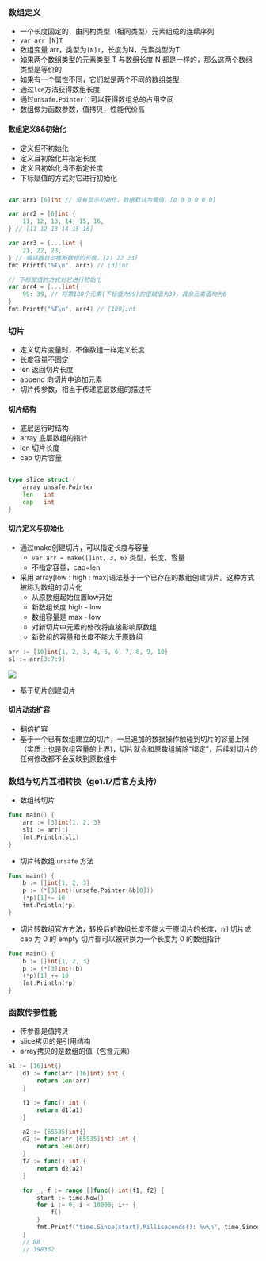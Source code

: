 ### 数组定义
- 一个长度固定的、由同构类型（相同类型）元素组成的连续序列
- `var arr [N]T`
- 数组变量 arr，类型为`[N]T`，长度为N，元素类型为T
- 如果两个数组类型的元素类型 T 与数组长度 N 都是一样的，那么这两个数组类型是等价的
- 如果有一个属性不同，它们就是两个不同的数组类型
- 通过`len`方法获得数组长度
- 通过`unsafe.Pointer()`可以获得数组总的占用空间
- 数组做为函数参数，值拷贝，性能代价高

#### 数组定义&&初始化
- 定义但不初始化
- 定义且初始化并指定长度
- 定义且初始化当不指定长度
- 下标赋值的方式对它进行初始化
```go

var arr1 [6]int // 没有显示初始化，数据默认为零值，[0 0 0 0 0 0]

var arr2 = [6]int {
    11, 12, 13, 14, 15, 16,
} // [11 12 13 14 15 16]

var arr3 = [...]int { 
    21, 22, 23,
} // 编译器自动推断数组的长度，[21 22 23]
fmt.Printf("%T\n", arr3) // [3]int

// 下标赋值的方式对它进行初始化
var arr4 = [...]int{
    99: 39, // 将第100个元素(下标值为99)的值赋值为39，其余元素值均为0
}
fmt.Printf("%T\n", arr4) // [100]int
```

### 切片
- 定义切片变量时，不像数组一样定义长度
- 长度容量不固定
- len 返回切片长度
- append 向切片中追加元素
- 切片传参数，相当于传递底层数组的描述符

#### 切片结构
- 底层运行时结构
- array 底层数组的指针
- len 切片长度
- cap 切片容量
```go

type slice struct {
    array unsafe.Pointer
    len   int
    cap   int
}
```

#### 切片定义与初始化
- 通过make创建切片，可以指定长度与容量
    - `var arr = make([]int, 3, 6)` 类型，长度，容量
    - 不指定容量，cap=len
- 采用 array[low : high : max]语法基于一个已存在的数组创建切片。这种方式被称为数组的切片化
    - 从原数组起始位置low开始
    - 新数组长度 high - low
    - 数组容量是 max - low
    - 对新切片中元素的修改将直接影响原数组
    - 新数组的容量和长度不能大于原数组
```go
arr := [10]int{1, 2, 3, 4, 5, 6, 7, 8, 9, 10}
sl := arr[3:7:9]
``` 
![](http://image.heysq.com/wiki/go/arr_low_high_max.jpg)   

- 基于切片创建切片

#### 切片动态扩容
- 翻倍扩容
- 基于一个已有数组建立的切片，一旦追加的数据操作触碰到切片的容量上限（实质上也是数组容量的上界)，切片就会和原数组解除“绑定”，后续对切片的任何修改都不会反映到原数组中

### 数组与切片互相转换（go1.17后官方支持）
- 数组转切片
```go
func main() {
	arr := [3]int{1, 2, 3}
	sli := arr[:]
	fmt.Println(sli)
}
```

- 切片转数组 `unsafe` 方法
```go
func main() {
	b := []int{1, 2, 3}
	p := (*[3]int)(unsafe.Pointer(&b[0]))
	(*p)[1]+= 10
	fmt.Println(*p)
}
```

- 切片转数组官方方法，转换后的数组长度不能大于原切片的长度，nil 切片或 cap 为 0 的 empty 切片都可以被转换为一个长度为 0 的数组指针
```go
func main() {
	b := []int{1, 2, 3}
	p := (*[3]int)(b)
	(*p)[1] += 10
	fmt.Println(*p)
}
```

### 函数传参性能
- 传参都是值拷贝
- slice拷贝的是引用结构
- array拷贝的是数组的值（包含元素）
```go
a1 := [16]int{}
	d1 := func(arr [16]int) int {
		return len(arr)
	}

	f1 := func() int {
		return d1(a1)
	}

	a2 := [65535]int{}
	d2 := func(arr [65535]int) int {
		return len(arr)
	}
	f2 := func() int {
		return d2(a2)
	}

	for _, f := range []func() int{f1, f2} {
		start := time.Now()
		for i := 0; i < 10000; i++ {
			f()
		}
		fmt.Printf("time.Since(start).Milliseconds(): %v\n", time.Since(start).Microseconds())
	}
    // 88
    // 398362
```